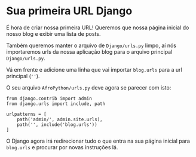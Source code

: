 # Sua primeira URL Django

É hora de criar nossa primeira URL! Queremos que nossa página inicial do nosso blog e exibir uma lista de posts.

Também queremos manter o arquivo de `Django/urls.py` limpo, aí nós importaremos urls da nossa aplicação blog para o arquivo principal `Django/urls.py`.

Vá em frente e adicione uma linha que vai importar `blog.urls` para a url principal \(`''`\).

O seu arquivo `AfroPython/urls.py` deve agora se parecer com isto:

```text
from django.contrib import admin
from django.urls import include, path

urlpatterns = [
    path('admin/', admin.site.urls),
    path('', include('blog.urls'))
]
```

O Django agora irá redirecionar tudo o que entra na sua página inicial para `blog.urls` e procurar por novas instruções lá.

